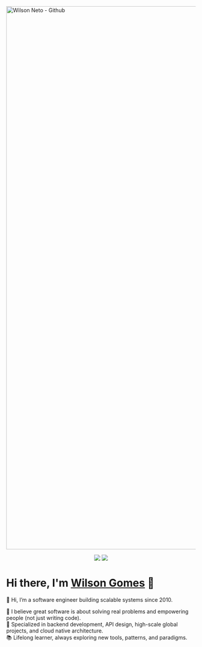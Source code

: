 <img width="2560" height="1440" alt="Wilson Neto - Github" src="https://github.com/user-attachments/assets/74a7c99b-34cc-4ab8-991b-224cc23ac0e8" />

<p align="center">
    <a href="https://www.youtube.com/@wilsongomes-swe/videos" target="_blank"><img src="https://img.shields.io/badge/-Youtube-2D2B55?style=flat-square&logo=Youtube&logoColor=white"/></a>
    <a href="https://www.linkedin.com/in/wilsongomes-swe/" target="_blank"><img src="https://img.shields.io/badge/-LinkedIn-2D2B55?style=flat-square&logo=linkedin&logoColor=white"/></a>
</p>

# Hi there, I'm [Wilson Gomes](https://www.linkedin.com/in/wilsongomes-swe/) 👋


👋 Hi, I’m a software engineer building scalable systems since 2010.

🚀 I believe great software is about solving real problems and empowering people (not just writing code). \
💜 Specialized in backend development, API design, high-scale global projects, and cloud native architecture. \
📚 Lifelong learner, always exploring new tools, patterns, and paradigms.
